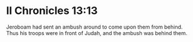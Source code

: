 # II Chronicles 13:13

Jeroboam had sent an ambush around to come upon them from behind. Thus his troops were in front of Judah, and the ambush was behind them.
